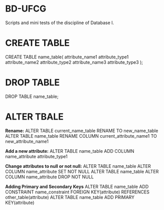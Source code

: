 # BD-UFCG
Scripts and mini tests of the discipline of Database I.


# CREATE TABLE

CREATE TABLE name_table(
  attribute_name1 attribute_type1
  attribute_name2 attribute_type2
  attribute_name3 attribute_type3
);

# DROP TABLE 
DROP TABLE name_table;

# ALTER TBALE 

**Rename:**
ALTER TABLE current_name_table RENAME TO new_name_table
ALTER TABLE name_table RENAME COLUMN current_attribute_name1 TO new_attribute_name1

**Add a new attribute:**
ALTER TABLE name_table ADD COLUMN name_attribute attribute_type1

**Change attributes to null or not null:**
ALTER TABLE name_table ALTER COLUMN name_attribute SET NOT NULL
ALTER TABLE name_table ALTER COLUMN name_attribute DROP NOT NULL

**Adding Primary and Secondary Keys**
ALTER TABLE name_table ADD CONSTRAINT name_constraint FOREIGN KEY(attribute) REFERENCES other_table(attribute)
ALTER TABLE name_table ADD PRIMARY KEY(attribute)


  
